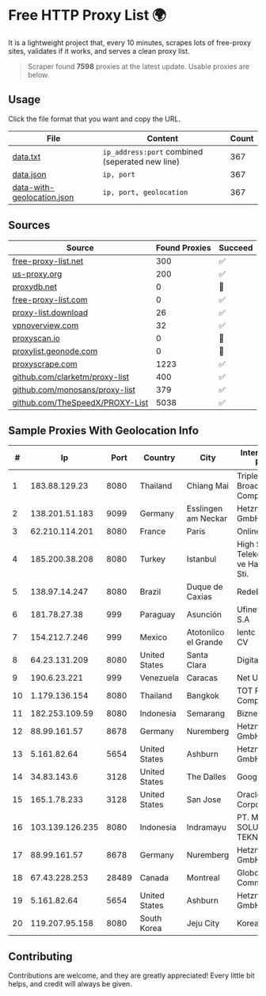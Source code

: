
# Free HTTP Proxy List 🌍

It is a lightweight project that, every 10 minutes, scrapes lots of free-proxy sites, validates if it works, and serves a clean proxy list.


> Scraper found **7598** proxies at the latest update. Usable proxies are below.

## Usage

Click the file format that you want and copy the URL.


|File|Content|Count|
|----|-------|-----|
|[data.txt](https://raw.githubusercontent.com/themiralay/Proxy-List-World/master/data.txt)|`ip_address:port` combined (seperated new line)|367|
|[data.json](https://raw.githubusercontent.com/themiralay/Proxy-List-World/master/data.json)|`ip, port`|367|
|[data-with-geolocation.json](https://raw.githubusercontent.com/themiralay/Proxy-List-World/master/data-with-geolocation.json)|`ip, port, geolocation`|367|

## Sources

|Source|Found Proxies|Succeed|
|------|-------------|-------|
|[free-proxy-list.net](https://free-proxy-list.net)|300|✅|
|[us-proxy.org](https://www.us-proxy.org)|200|✅|
|[proxydb.net](http://proxydb.net)|0|🚫|
|[free-proxy-list.com](https://free-proxy-list.com/?page=&port=&type%5B%5D=http&type%5B%5D=https&up_time=0&search=Search)|0|✅|
|[proxy-list.download](https://www.proxy-list.download/HTTP)|26|✅|
|[vpnoverview.com](https://vpnoverview.com/privacy/anonymous-browsing/free-proxy-servers)|32|✅|
|[proxyscan.io](https://www.proxyscan.io)|0|🚫|
|[proxylist.geonode.com](https://proxylist.geonode.com/api/proxy-list?limit=300&page=1&sort_by=lastChecked&sort_type=desc&protocols=http,https)|0|🚫|
|[proxyscrape.com](https://api.proxyscrape.com/v2/?request=displayproxies&protocol=http&timeout=10000&country=all&ssl=all&anonymity=all)|1223|✅|
|[github.com/clarketm/proxy-list](https://raw.githubusercontent.com/clarketm/proxy-list/master/proxy-list-raw.txt)|400|✅|
|[github.com/monosans/proxy-list](https://raw.githubusercontent.com/monosans/proxy-list/main/proxies/http.txt)|379|✅|
|[github.com/TheSpeedX/PROXY-List](https://raw.githubusercontent.com/TheSpeedX/PROXY-List/master/http.txt)|5038|✅|


## Sample Proxies With Geolocation Info

|#|Ip|Port|Country|City|Internet Service Provider|
|-|--|----|-------|----|-------------------------|
|1|183.88.129.23|8080|Thailand|Chiang Mai|Triple T Broadband Public Company Limited|
|2|138.201.51.183|9099|Germany|Esslingen am Neckar|Hetzner Online GmbH|
|3|62.210.114.201|8080|France|Paris|Online SAS|
|4|185.200.38.208|8080|Turkey|Istanbul|High Speed Telekomunikasyon ve Hab. Hiz. Ltd. Sti.|
|5|138.97.14.247|8080|Brazil|Duque de Caxias|RedeBr Telecom|
|6|181.78.27.38|999|Paraguay|Asunción|Ufinet Paraguay S.A|
|7|154.212.7.246|999|Mexico|Atotonilco el Grande|Ientc S De RL De CV|
|8|64.23.131.209|8080|United States|Santa Clara|DigitalOcean, LLC|
|9|190.6.23.221|999|Venezuela|Caracas|Net Uno|
|10|1.179.136.154|8080|Thailand|Bangkok|TOT Public Company Limited|
|11|182.253.109.59|8080|Indonesia|Semarang|Biznet Metronet|
|12|88.99.161.57|8678|Germany|Nuremberg|Hetzner Online GmbH|
|13|5.161.82.64|5654|United States|Ashburn|Hetzner Online GmbH|
|14|34.83.143.6|3128|United States|The Dalles|Google LLC|
|15|165.1.78.233|3128|United States|San Jose|Oracle Corporation|
|16|103.139.126.235|8080|Indonesia|Indramayu|PT. MITRACOM SOLUSI TEKNOLOGI|
|17|88.99.161.57|8678|Germany|Nuremberg|Hetzner Online GmbH|
|18|67.43.228.253|28489|Canada|Montreal|GloboTech Communications|
|19|5.161.82.64|5654|United States|Ashburn|Hetzner Online GmbH|
|20|119.207.95.158|8080|South Korea|Jeju City|Korea Telecom|



## Contributing

Contributions are welcome, and they are greatly appreciated! Every
little bit helps, and credit will always be given.

